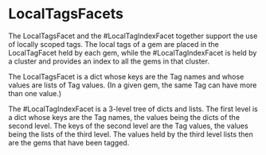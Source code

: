 # LocalTagsFacets

The LocalTagsFacet and the #LocalTagIndexFacet together support
the use of locally scoped tags. The local tags of a gem are placed in
the LocalTagFacet held by each gem, while the #LocalTagIndexFacet
is held by a cluster and provides an index to all the gems in
that cluster.

The LocalTagsFacet is a dict whose keys are the Tag names and whose
values are lists of Tag values. (In a given gem, the same 
Tag can have more than one value.)

The #LocalTagIndexFacet is a 3-level tree of dicts and lists.
The first level is a dict whose keys are the Tag names, the values
being the dicts of the second level.
The keys of the second level are the Tag values, the values
being the lists of the third level.
The values held by the third level lists then are the gems
that have been tagged.

